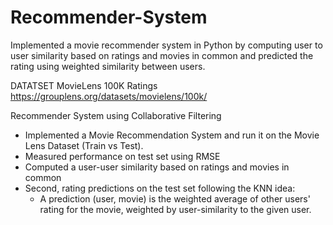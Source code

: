 # Recommender-System
Implemented a movie recommender system in Python by computing user to user similarity based on ratings and movies in common and predicted the rating using weighted similarity between users.

DATATSET MovieLens 100K Ratings https://grouplens.org/datasets/movielens/100k/

Recommender System using Collaborative Filtering

* Implemented a Movie Recommendation System and run it on the Movie Lens Dataset (Train vs Test). 
* Measured performance on test set using RMSE
* Computed a user-user similarity based on ratings and movies in common
* Second, rating predictions on the test set following the KNN idea: 
  *   A prediction (user, movie) is the weighted average of other users' rating for the movie, weighted by user-similarity to the given user.

